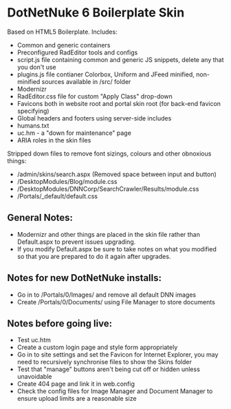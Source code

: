 DotNetNuke 6 Boilerplate Skin
=====

Based on HTML5 Boilerplate. Includes:

* Common and generic containers
* Preconfigured RadEditor tools and configs
* script.js file containing common and generic JS snippets, delete any that you don't use
* plugins.js file contianer Colorbox, Uniform and JFeed minified, non-minified sources available in /src/ folder
* Modernizr
* RadEditor.css file for custom "Apply Class" drop-down
* Favicons both in website root and portal skin root (for back-end favicon specifying)
* Global headers and footers using server-side includes
* humans.txt
* uc.hm - a "down for maintenance" page
* ARIA roles in the skin files

Stripped down files to remove font sizings, colours and other obnoxious things:

* /admin/skins/search.aspx (Removed space between input and button)
* /DesktopModules/Blog/module.css
* /DesktopModules/DNNCorp/SearchCrawler/Results/module.css
* /Portals/_default/default.css

## General Notes:

* Modernizr and other things are placed in the skin file rather than Default.aspx to prevent issues upgrading. 
* If you modify Default.aspx be sure to take notes on what you modified so that you are prepared to do it again after upgrades. 

## Notes for new DotNetNuke installs:

* Go in to /Portals/0/Images/ and remove all default DNN images
* Create /Portals/0/Documents/ using File Manager to store documents

## Notes before going live:

* Test uc.htm
* Create a custom login page and style form appropriately
* Go in to site settings and set the Favicon for Internet Explorer, you may need to recursively synchronise files to show the Skins folder
* Test that "manage" buttons aren't being cut off or hidden unless unavoidable
* Create 404 page and link it in web.config
* Check the config files for Image Manager and Document Manager to ensure upload limits are a reasonable size